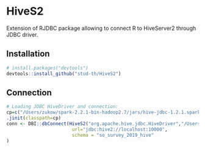 # HiveS2
Extension of RJDBC package allowing to connect R to HiveServer2 through JDBC driver.

## Installation
``` r
# install.packages("devtools")
devtools::install_github("stud-th/HiveS2")
```
## Connection
``` r
# Loading JDBC HiveDriver and connection:
cp=c("/Users/zukow/spark-2.2.1-bin-hadoop2.7/jars/hive-jdbc-1.2.1.spark2-standalone.jar","/Users/zukow/spark-2.2.1-bin-hadoop2.7/jars/commons-configuration-1.6.jar","/Users/zukow/spark-2.2.1-bin-hadoop2.7/jars/hadoop-common-2.7.3.jar")
.jinit(classpath=cp)
conn <- DBI::dbConnect(HiveS2("org.apache.hive.jdbc.HiveDriver","/Users/zukow/spark-2.2.1-bin-hadoop2.7/jars/hive-jdbc-1.2.1.spark2.jar", identifier.quote='`'),
                        url="jdbc:hive2://localhost:10000",
                        schema = "so_survey_2019_hive"
)
```

